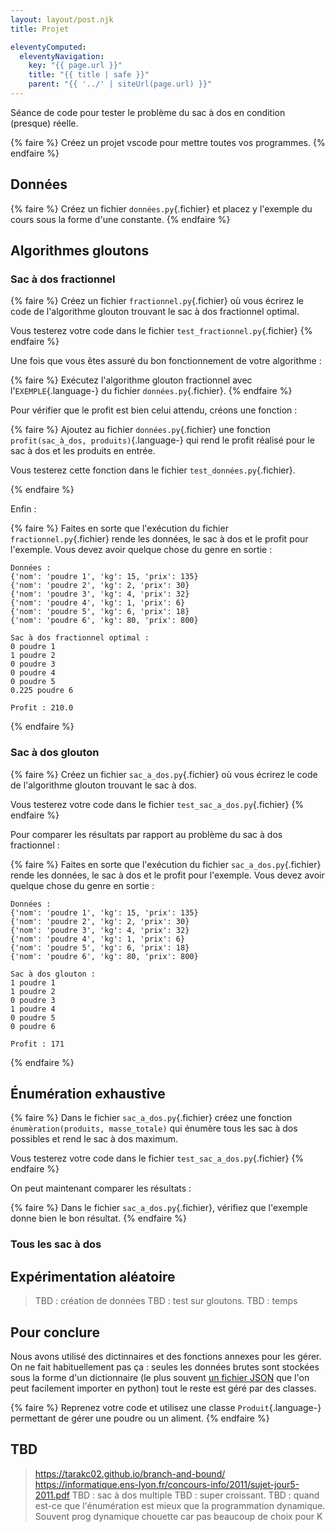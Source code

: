 ```yaml
---
layout: layout/post.njk
title: Projet

eleventyComputed:
  eleventyNavigation:
    key: "{{ page.url }}"
    title: "{{ title | safe }}"
    parent: "{{ '../' | siteUrl(page.url) }}"
---
```


Séance de code pour tester le problème du sac à dos en condition (presque) réelle.


{% faire %}
Créez un projet vscode pour mettre toutes vos programmes.
{% endfaire %}

## Données

{% faire %}
Créez un fichier `données.py`{.fichier} et placez y l'exemple du cours sous la forme d'une constante.
{% endfaire %}


## Algorithmes gloutons

### Sac à dos fractionnel

{% faire %}
Créez un fichier `fractionnel.py`{.fichier} où vous écrirez le code de l'algorithme glouton trouvant le sac à dos fractionnel optimal.

Vous testerez votre code dans le fichier `test_fractionnel.py`{.fichier}
{% endfaire %}


Une fois que vous êtes assuré du bon fonctionnement de votre algorithme :


{% faire %}
Exécutez l'algorithme glouton fractionnel avec l'`EXEMPLE`{.language-} du fichier `données.py`{.fichier}.
{% endfaire %}

Pour vérifier que le profit est bien celui attendu, créons une fonction :

{% faire %}
Ajoutez au fichier `données.py`{.fichier} une fonction `profit(sac_à_dos, produits)`{.language-} qui rend le profit réalisé pour le sac à dos et les produits en entrée.

Vous testerez cette fonction dans le fichier  `test_données.py`{.fichier}.

{% endfaire %}

Enfin :

{% faire %}
Faites en sorte que l'exécution du fichier `fractionnel.py`{.fichier} rende les données, le sac à dos et le profit pour l'exemple. Vous devez avoir quelque chose du genre en sortie :

```text
Données :
{'nom': 'poudre 1', 'kg': 15, 'prix': 135}
{'nom': 'poudre 2', 'kg': 2, 'prix': 30}
{'nom': 'poudre 3', 'kg': 4, 'prix': 32}
{'nom': 'poudre 4', 'kg': 1, 'prix': 6}
{'nom': 'poudre 5', 'kg': 6, 'prix': 18}
{'nom': 'poudre 6', 'kg': 80, 'prix': 800}

Sac à dos fractionnel optimal :
0 poudre 1
1 poudre 2
0 poudre 3
0 poudre 4
0 poudre 5
0.225 poudre 6

Profit : 210.0

```

{% endfaire %}

### Sac à dos glouton

{% faire %}
Créez un fichier `sac_a_dos.py`{.fichier} où vous écrirez le code de l'algorithme glouton trouvant le sac à dos.

Vous testerez votre code dans le fichier `test_sac_a_dos.py`{.fichier}
{% endfaire %}

Pour comparer les résultats par rapport au problème du sac à dos fractionnel :

{% faire %}
Faites en sorte que l'exécution du fichier `sac_a_dos.py`{.fichier} rende les données, le sac à dos et le profit pour l'exemple. Vous devez avoir quelque chose du genre en sortie :

```text
Données :
{'nom': 'poudre 1', 'kg': 15, 'prix': 135}
{'nom': 'poudre 2', 'kg': 2, 'prix': 30}
{'nom': 'poudre 3', 'kg': 4, 'prix': 32}
{'nom': 'poudre 4', 'kg': 1, 'prix': 6}
{'nom': 'poudre 5', 'kg': 6, 'prix': 18}
{'nom': 'poudre 6', 'kg': 80, 'prix': 800}

Sac à dos glouton :
1 poudre 1
1 poudre 2
0 poudre 3
1 poudre 4
0 poudre 5
0 poudre 6

Profit : 171
```

{% endfaire %}

## Énumération exhaustive

{% faire %}
Dans le fichier `sac_a_dos.py`{.fichier} créez une fonction `énumèration(produits, masse_totale)` qui énumère tous les sac à dos possibles et rend le sac à dos maximum.

Vous testerez votre code dans le fichier `test_sac_a_dos.py`{.fichier}
{% endfaire %}

On peut maintenant comparer les résultats :

{% faire %}
Dans le fichier `sac_a_dos.py`{.fichier}, vérifiez que l'exemple donne bien le bon résultat.
{% endfaire %}


### Tous les sac à dos


## Expérimentation aléatoire

> TBD : création de données
> TBD : test sur gloutons.
> TBD : temps


## Pour conclure

Nous avons utilisé des dictinnaires et des fonctions annexes pour les gérer. On ne fait habituellement pas ça : seules les données brutes sont stockées sous la forme d'un dictionnaire (le plus souvent [un fichier JSON](https://fr.wikipedia.org/wiki/JavaScript_Object_Notation) que l'on peut facilement importer en python) tout le reste est géré par des classes.

{% faire %}
Reprenez votre code et utilisez une classe `Produit`{.language-} permettant de gérer une poudre ou un aliment.
{% endfaire %}

## TBD

> <https://tarakc02.github.io/branch-and-bound/>
<https://informatique.ens-lyon.fr/concours-info/2011/sujet-jour5-2011.pdf>
> TBD : sac à dos multiple
> TBD : super croissant.
> TBD : quand est-ce que l'énumération est mieux que la programmation dynamique. Souvent prog dynamique chouette car pas beaucoup de choix pour K
